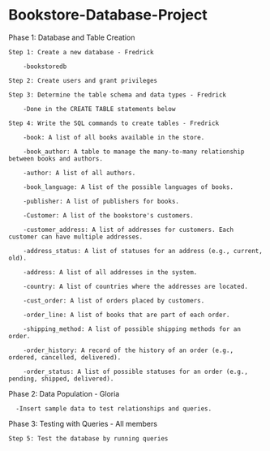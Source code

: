 # Bookstore-Database-Project
Phase 1: Database and Table Creation

    Step 1: Create a new database - Fredrick
    
        -bookstoredb

    Step 2: Create users and grant privileges
    
    Step 3: Determine the table schema and data types - Fredrick
    
        -Done in the CREATE TABLE statements below
  
    Step 4: Write the SQL commands to create tables - Fredrick
    
        -book: A list of all books available in the store.
        
        -book_author: A table to manage the many-to-many relationship between books and authors.
        
        -author: A list of all authors.
        
        -book_language: A list of the possible languages of books.
        
        -publisher: A list of publishers for books.
        
        -Customer: A list of the bookstore's customers.
        
        -customer_address: A list of addresses for customers. Each customer can have multiple addresses.
        
        -address_status: A list of statuses for an address (e.g., current, old).
        
        -address: A list of all addresses in the system.
        
        -country: A list of countries where the addresses are located.
        
        -cust_order: A list of orders placed by customers.
        
        -order_line: A list of books that are part of each order.
        
        -shipping_method: A list of possible shipping methods for an order.
        
        -order_history: A record of the history of an order (e.g., ordered, cancelled, delivered).
        
        -order_status: A list of possible statuses for an order (e.g., pending, shipped, delivered). 

Phase 2: Data Population - Gloria

      -Insert sample data to test relationships and queries.


Phase 3: Testing with Queries - All members

    Step 5: Test the database by running queries
